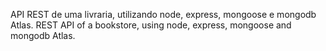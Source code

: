 API REST de uma livraria, utilizando node, express, mongoose e mongodb Atlas.
REST API of a bookstore, using node, express, mongoose and mongodb Atlas.
